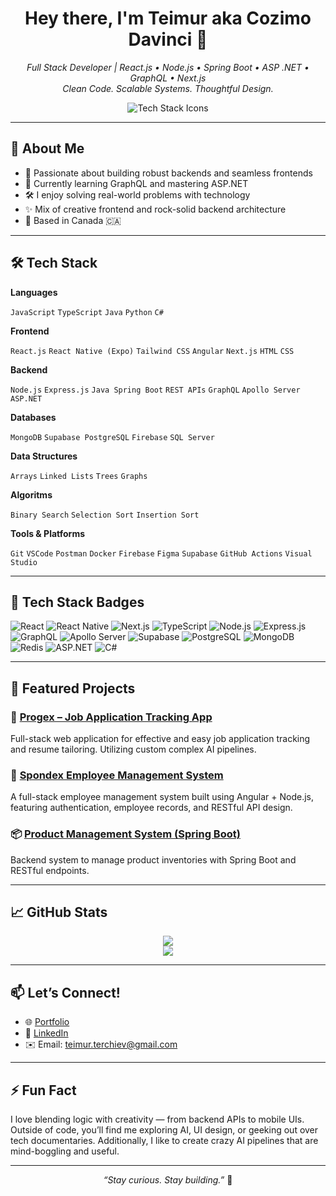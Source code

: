 <!-- GitHub Profile README for cozimo-davinci -->

<h1 align="center">Hey there, I'm Teimur aka Cozimo Davinci 👋</h1>
<p align="center">
  <i>Full Stack Developer | React.js • Node.js • Spring Boot • ASP .NET • GraphQL • Next.js</i><br>
  <i>Clean Code. Scalable Systems. Thoughtful Design.</i>
</p>

<p align="center">
  <img src="https://skillicons.dev/icons?i=js,ts,react,nodejs,java,graphql,postgres,mongodb,docker,figma,dotnet,c#" alt="Tech Stack Icons" />
</p>

---

## 🚀 About Me

- 🎯 Passionate about building robust backends and seamless frontends  
- 🧠 Currently learning GraphQL and mastering ASP.NET  
- 🛠️ I enjoy solving real-world problems with technology  
- ✨ Mix of creative frontend and rock-solid backend architecture  
- 📍 Based in Canada 🇨🇦

---

## 🛠️ Tech Stack

**Languages** 

`JavaScript` `TypeScript` `Java` `Python` `C#`

**Frontend**  

`React.js` `React Native (Expo)` `Tailwind CSS` `Angular` `Next.js` `HTML` `CSS`

**Backend**  

`Node.js` `Express.js` `Java Spring Boot` `REST APIs` `GraphQL` `Apollo Server` `ASP.NET`

**Databases**  

`MongoDB` `Supabase PostgreSQL` `Firebase` `SQL Server`

**Data Structures**

`Arrays` `Linked Lists` `Trees` `Graphs`

**Algoritms**

`Binary Search` `Selection Sort` `Insertion Sort` 

**Tools & Platforms**  

`Git` `VSCode` `Postman` `Docker` `Firebase` `Figma` `Supabase` `GitHub Actions` `Visual Studio`

---

## 🚀 Tech Stack Badges

![React](https://img.shields.io/badge/React.js-61DAFB?logo=react&logoColor=black&style=for-the-badge)
![React Native](https://img.shields.io/badge/React_Native_Expo-000020?logo=expo&logoColor=white&style=for-the-badge)
![Next.js](https://img.shields.io/badge/Next.js-000000?logo=nextdotjs&logoColor=white&style=for-the-badge)
![TypeScript](https://img.shields.io/badge/TypeScript-3178C6?logo=typescript&logoColor=white&style=for-the-badge)
![Node.js](https://img.shields.io/badge/Node.js-339933?logo=nodedotjs&logoColor=white&style=for-the-badge)
![Express.js](https://img.shields.io/badge/Express.js-000000?logo=express&logoColor=white&style=for-the-badge)
![GraphQL](https://img.shields.io/badge/GraphQL-E10098?logo=graphql&logoColor=white&style=for-the-badge)
![Apollo Server](https://img.shields.io/badge/Apollo_Server-311C87?logo=apollographql&logoColor=white&style=for-the-badge)
![Supabase](https://img.shields.io/badge/Supabase-3ECF8E?logo=supabase&logoColor=white&style=for-the-badge)
![PostgreSQL](https://img.shields.io/badge/PostgreSQL-4169E1?logo=postgresql&logoColor=white&style=for-the-badge)
![MongoDB](https://img.shields.io/badge/MongoDB-47A248?logo=mongodb&logoColor=white&style=for-the-badge)
![Redis](https://img.shields.io/badge/Redis-DC382D?logo=redis&logoColor=white&style=for-the-badge)
![ASP.NET](https://img.shields.io/badge/ASP.NET-512BD4?logo=dotnet&logoColor=white&style=for-the-badge)
![C#](https://img.shields.io/badge/C%23-178600?logo=csharp&logoColor=white&style=for-the-badge)


---

## 🧩 Featured Projects

### 📱 [Progex – Job Application Tracking App](https://github.com/cozimo-davinci/Progex)
Full-stack web application for effective and easy job application tracking and resume tailoring. Utilizing custom complex AI pipelines.

### 🧾 [Spondex Employee Management System](https://github.com/cozimo-davinci/101412670_assignment2_COMP3133)  
A full-stack employee management system built using Angular + Node.js, featuring authentication, employee records, and RESTful API design.

### 📦 [Product Management System (Spring Boot)](https://github.com/cozimo-davinci/Product-Management-System)  
Backend system to manage product inventories with Spring Boot and RESTful endpoints.

---

## 📈 GitHub Stats

<p align="center">
  <picture style={{margin-bottom: 1em;}}>
    <source 
      srcset="https://github-readme-stats.vercel.app/api?username=cozimo-davinci&show_icons=true&theme=light" 
      media="(prefers-color-scheme: light)" />
    <source 
      srcset="https://github-readme-stats.vercel.app/api?username=cozimo-davinci&show_icons=true&theme=tokyonight" 
      media="(prefers-color-scheme: dark)" />
    <img src="https://github-readme-stats.vercel.app/api?username=cozimo-davinci&show_icons=true" />
  </picture>
  <br />
  <img src="https://github-readme-stats.vercel.app/api/top-langs/?username=cozimo-davinci&layout=compact&theme=tokyonight" />
</p>

---

## 📫 Let’s Connect!

- 🌐 [Portfolio](https://teimur-dev.onrender.com/)
- 💼 [LinkedIn](https://www.linkedin.com/in/teimur-terchyyev-83195b206/)
- ✉️ Email: teimur.terchiev@gmail.com

---

## ⚡ Fun Fact

I love blending logic with creativity — from backend APIs to mobile UIs. Outside of code, you’ll find me exploring AI, UI design, or geeking out over tech documentaries. Additionally, I like to create crazy AI pipelines that are mind-boggling and useful.

---

<p align="center">
  <i>“Stay curious. Stay building.”</i> 🔧
</p>
